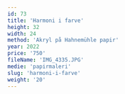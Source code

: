 ```yaml
---
id: 73
title: 'Harmoni i farve'
height: 32
width: 24
method: 'Akryl på Hahnemühle papir'
year: 2022
price: '750'
fileName: 'IMG_4335.JPG'
medie: 'papirmaleri'
slug: 'harmoni-i-farve'
weight: '20'
---
```

